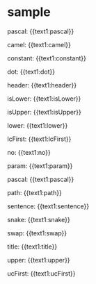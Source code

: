 # sample

pascal: {{text1:pascal}}

camel: {{text1:camel}}

constant: {{text1:constant}}

dot: {{text1:dot}}

header: {{text1:header}}

isLower: {{text1:isLower}}

isUpper: {{text1:isUpper}}

lower: {{text1:lower}}

lcFirst: {{text1:lcFirst}}

no: {{text1:no}}

param: {{text1:param}}

pascal: {{text1:pascal}}

path: {{text1:path}}

sentence: {{text1:sentence}}

snake: {{text1:snake}}

swap: {{text1:swap}}

title: {{text1:title}}

upper: {{text1:upper}}

ucFirst: {{text1:ucFirst}}

